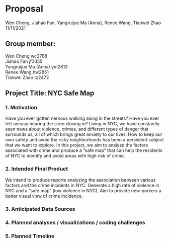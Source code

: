 Proposal
================
Wen Cheng, Jiahao Fan, Yangruijue Ma (Anna), Renee Wang, Tianwei Zhao
11/11/2021

## Group member:

Wen Cheng wc2788  
Jiahao Fan jf3355  
Yangruijue Ma (Anna) ym2813  
Renee Wang hw2851  
Tianwei Zhao tz2472

## Project Title: NYC Safe Map

### 1. Motivation

Have you ever gotten nervous walking along in the streets? Have you ever
felt uneasy hearing the siren closing in? Living in NYC, we have
constantly seen news about violence, crimes, and different types of
danger that surrounds us, all of which brings great anxiety to our
lives. How to keep our own safety and avoid the risky neighborhoods has
been a persistent subject that we want to explore. In this project, we
aim to analyze the factors associated with crime and produce a “safe
map” that can help the residents of NYC to identify and avoid areas with
high risk of crime.

### 2. Intended Final Product

We intend to produce reports analyzing the association between various
factors and the crime incidents in NYC. Generate a high rate of violence
in NYC and a “safe map” (low violence in NYC). Aim to provide
new-yorkers a better visual view of crime incidence.

### 3. Anticipated Data Sources

### 4. Planned analyses / visualizations / coding challenges

### 5. Planned Timeline
